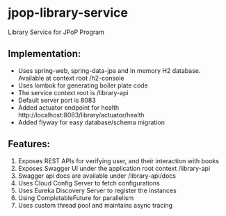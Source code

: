 # jpop-library-service

Library Service for JPoP Program

## Implementation:

- Uses spring-web, spring-data-jpa and in memory H2 database. Available at context root /h2-console
- Uses lombok for generating boiler plate code
- The service context root is /library-api
- Default server port is 8083
- Added actuator endpoint for health http://localhost:8083/library/actuator/health
- Added flyway for easy database/schema migration

## Features:

1. Exposes REST APIs for verifying user, and their interaction with books
2. Exposes Swagger UI under the application root context /library-api
3. Swagger api docs are available under /library-api/docs
4. Uses Cloud Config Server to fetch configurations
5. Uses Eureka Discovery Server to register the instances
6. Using CompletableFuture for parallelism
7. Uses custom thread pool and maintains async tracing